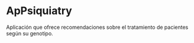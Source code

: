 # ApPsiquiatry
Aplicación que ofrece recomendaciones sobre el tratamiento de pacientes según su genotipo.
